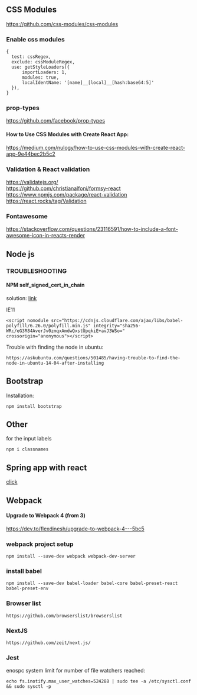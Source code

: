 ## CSS Modules
https://github.com/css-modules/css-modules

### Enable css modules
```
{
  test: cssRegex,
  exclude: cssModuleRegex,
  use: getStyleLoaders({
      importLoaders: 1,
      modules: true,
      localIdentName: '[name]__[local]__[hash:base64:5]'
  }),
}
```
### prop-types
https://github.com/facebook/prop-types

#### How to Use CSS Modules with Create React App:
https://medium.com/nulogy/how-to-use-css-modules-with-create-react-app-9e44bec2b5c2

### Validation & React validation
https://validatejs.org/<br>
https://github.com/christianalfoni/formsy-react<br>
https://www.npmjs.com/package/react-validation<br>
https://react.rocks/tag/Validation<br>

### Fontawesome
https://stackoverflow.com/questions/23116591/how-to-include-a-font-awesome-icon-in-reacts-render

## Node js
### TROUBLESHOOTING
#### NPM self_signed_cert_in_chain
solution: [link](https://stackoverflow.com/questions/34498736/npm-self-signed-cert-in-chain)

IE11
```
<script nomodule src="https://cdnjs.cloudflare.com/ajax/libs/babel-polyfill/6.26.0/polyfill.min.js" integrity="sha256-WRc/eG3R84AverJv0zmqxAmdwQxstUpqkiE+avJ3WSo="    crossorigin="anonymous"></script>
```

Trouble with finding the node in ubuntu:
```
https://askubuntu.com/questions/501485/having-trouble-to-find-the-node-in-ubuntu-14-04-after-installing
```

## Bootstrap
Installation:
```
npm install bootstrap
```

## Other
for the input labels
```
npm i classnames
```

## Spring app with react
[click](https://github.com/eugenp/tutorials/tree/master/spring-security-react)

## Webpack
#### Upgrade to Webpack 4 (from 3)
https://dev.to/flexdinesh/upgrade-to-webpack-4---5bc5

### webpack project setup
```
npm install --save-dev webpack webpack-dev-server
```
### install babel
```
npm install --save-dev babel-loader babel-core babel-preset-react babel-preset-env
```
### Browser list
```
https://github.com/browserslist/browserslist
```
### NextJS
```
https://github.com/zeit/next.js/
```
### Jest
enospc system limit for number of file watchers reached:
```
echo fs.inotify.max_user_watches=524288 | sudo tee -a /etc/sysctl.conf && sudo sysctl -p
```
